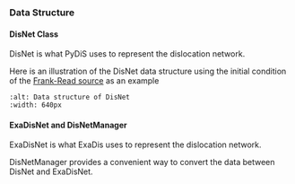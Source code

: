 ### Data Structure


#### DisNet Class
DisNet is what PyDiS uses to represent the dislocation network.

Here is an illustration of the DisNet data structure using the initial condition of the [Frank-Read source](../tutorials/frank_read_src/frank_read_src_by_python.md) as an example
```{figure} DisNet_data_struct.png
:alt: Data structure of DisNet
:width: 640px
```

#### ExaDisNet and DisNetManager
ExaDisNet is what ExaDis uses to represent the dislocation network.

DisNetManager provides a convenient way to convert the data between DisNet and ExaDisNet.

